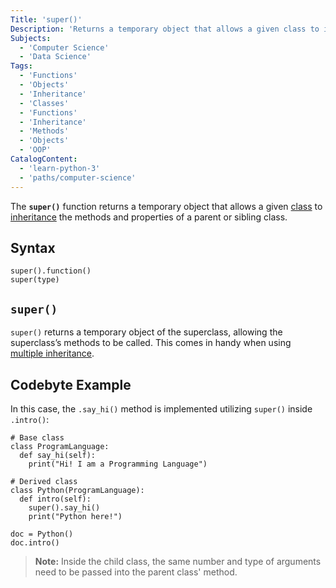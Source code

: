 ```yaml
---
Title: 'super()'
Description: 'Returns a temporary object that allows a given class to inherit the methods and properties of a parent or sibling class.'
Subjects:
  - 'Computer Science'
  - 'Data Science'
Tags:
  - 'Functions'
  - 'Objects'
  - 'Inheritance'
  - 'Classes'
  - 'Functions'
  - 'Inheritance'
  - 'Methods'
  - 'Objects'
  - 'OOP'
CatalogContent:
  - 'learn-python-3'
  - 'paths/computer-science'
---
```


The **`super()`** function returns a temporary object that allows a given [class](https://www.codecademy.com/resource/docs/python/classes) to [inheritance](https://www.codecademy.com/resource/docs/python/inheritance) the methods and properties of a parent or sibling class.

## Syntax

```pseudo
super().function()
super(type) 
```

## `super()`

`super()` returns a temporary object of the superclass, allowing the superclass’s methods to be called. This comes in handy when using [multiple inheritance](#multiple-inheritance).

## Codebyte Example

In this case, the `.say_hi()` method is implemented utilizing `super()` inside `.intro()`:

```codebyte/python
# Base class
class ProgramLanguage:
  def say_hi(self):
    print("Hi! I am a Programming Language")

# Derived class
class Python(ProgramLanguage):
  def intro(self):
    super().say_hi()
    print("Python here!")

doc = Python()
doc.intro()
```

>**Note:** Inside the child class, the same number and type of arguments need to be passed into the parent class' method.
